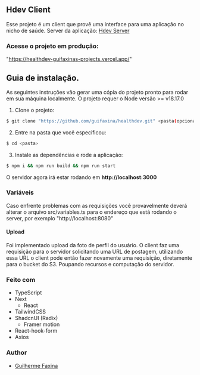 ## Hdev Client

Esse projeto é um client que provê uma interface para uma aplicação no nicho de saúde. Server da aplicação: [Hdev Server](https://github.com/guifaxina/healthdev)

### Acesse o projeto em produção:

"https://healthdev-guifaxinas-projects.vercel.app/"

## Guia de instalação.

As seguintes instruções vão gerar uma cópia do projeto pronto para rodar em sua máquina localmente.
O projeto requer o Node versão >= v18.17.0

1. Clone o projeto:
```sh
$ git clone "https://github.com/guifaxina/healthdev.git" <pasta(opcional)>
```
2. Entre na pasta que você especificou:
```sh
$ cd <pasta>
```
3. Instale as dependências e rode a aplicação:
```sh
$ npm i && npm run build && npm run start
```
O servidor agora irá estar rodando em <strong>http://localhost:3000</strong>

### Variáveis

Caso enfrente problemas com as requisições você provavelmente deverá alterar o arquivo src/variables.ts para o endereço que está rodando o server, por exemplo "http://localhost:8080"

#### Upload

Foi implementado upload da foto de perfil do usuário. O client faz uma requisição para o servidor solicitando uma URL de postagem, utilizando essa URL o client pode então fazer novamente uma requisição, diretamente para o bucket do S3. Poupando recursos e computação do servidor.

### Feito com
* TypeScript
* Next
  * React
* TailwindCSS
* ShadcnUI (Radix)
  * Framer motion
* React-hook-form
* Axios

### Author
* [Guilherme Faxina](https://www.linkedin.com/in/guifaxina/)
